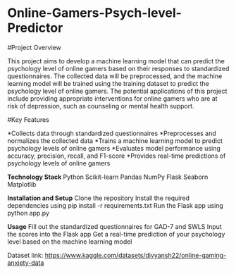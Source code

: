 # Online-Gamers-Psych-level-Predictor



#Project Overview

This project aims to develop a machine learning model that can predict the psychology level of online gamers based on their responses to standardized questionnaires. The collected data will be preprocessed, and the machine learning model will be trained using the training dataset to predict the psychology level of online gamers. The potential applications of this project include providing appropriate interventions for online gamers who are at risk of depression, such as counseling or mental health support.

#Key Features

*Collects data through standardized questionnaires
*Preprocesses and normalizes the collected data
*Trains a machine learning model to predict psychology levels of online gamers
*Evaluates model performance using accuracy, precision, recall, and F1-score
*Provides real-time predictions of psychology levels of online gamers

**Technology Stack**
Python
Scikit-learn
Pandas
NumPy
Flask
Seaborn
Matplotlib

**Installation and Setup**
Clone the repository
Install the required dependencies using pip install -r requirements.txt
Run the Flask app using python app.py

**Usage**
Fill out the standardized questionnaires for GAD-7 and SWLS
Input the scores into the Flask app
Get a real-time prediction of your psychology level based on the machine learning model

Dataset link: https://www.kaggle.com/datasets/divyansh22/online-gaming-anxiety-data


